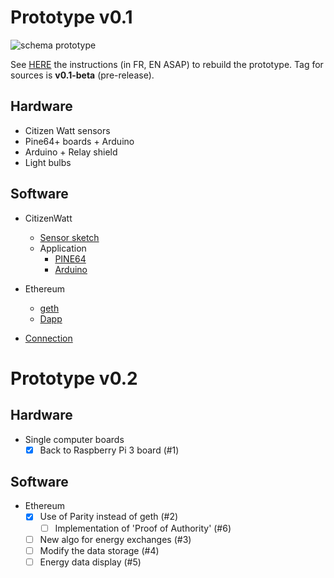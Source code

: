 # Prototype v0.1

![schema prototype](https://hackpad-attachments.imgix.net/hackpad.com_d55JBV5B1Vy_p.602889_1472755256932_14215184_10154001154263915_845143439_o.jpg)

See [HERE](https://github.com/DAISEE/UrbanEntrepreneurs/wiki)  the instructions (in FR, EN ASAP) to rebuild the prototype. Tag for sources is **v0.1-beta** (pre-release). 

## Hardware
- Citizen Watt sensors
- Pine64+ boards + Arduino
- Arduino + Relay shield
- Light bulbs

## Software
- CitizenWatt 
    - [Sensor sketch](https://github.com/CitoyensCapteurs/CitizenWatt-sensor)
    - Application
        - [PINE64](https://github.com/DAISEE/CitizenWatt-Base-PINE64)  
        - [Arduino](https://github.com/DAISEE/CitizenWatt-ArduinoBase)

- Ethereum   
    - [geth](https://github.com/ethereum/go-ethereum)
    - [Dapp](https://github.com/DAISEE/DApp)
   
- [Connection](https://github.com/DAISEE/DzScripts)

# Prototype v0.2
  
## Hardware
- Single computer boards
    - [x] Back to Raspberry Pi 3 board (#1)  
## Software
- Ethereum  
    - [x] Use of Parity instead of geth (#2) 
        - [ ] Implementation of 'Proof of Authority' (#6)
    - [ ] New algo for energy exchanges (#3)  
    - [ ] Modify the data storage (#4)  
    - [ ] Energy data display (#5)
